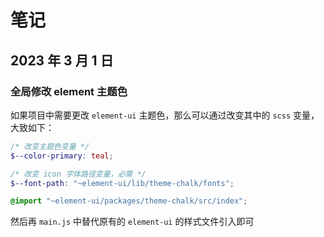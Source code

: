 # 笔记

## 2023 年 3 月 1 日

### 全局修改 element 主题色

如果项目中需要更改 `element-ui` 主题色，那么可以通过改变其中的 `scss` 变量，大致如下：

```scss
/* 改变主题色变量 */
$--color-primary: teal;

/* 改变 icon 字体路径变量，必需 */
$--font-path: "~element-ui/lib/theme-chalk/fonts";

@import "~element-ui/packages/theme-chalk/src/index";
```

然后再 `main.js` 中替代原有的 `element-ui` 的样式文件引入即可
